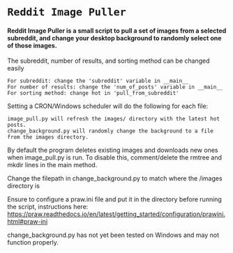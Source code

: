 # `Reddit Image Puller`

#### Reddit Image Puller is a small script to pull a set of images from a selected subreddit, and change your desktop background to randomly select one of those images.

The subreddit, number of results, and sorting method can be changed easily

    For subreddit: change the 'subreddit' variable in __main__
    For number of results: change the 'num_of_posts' variable in __main__
    For sorting method: change hot in 'pull_from_subreddit'

Setting a CRON/Windows scheduler will do the following for each file:
    
    image_pull.py will refresh the images/ directory with the latest hot posts.
    change_background.py will randomly change the background to a file from the images directory. 

By default the program deletes existing images and downloads new ones when image_pull.py is run. To disable this, comment/delete the rmtree and mkdir lines in the main method.

Change the filepath in change_background.py to match where the /images directory is

Ensure to configure a praw.ini file and put it in the directory before running the script, instructions here:
https://praw.readthedocs.io/en/latest/getting_started/configuration/prawini.html#praw-ini

change_background.py has not yet been tested on Windows and may not function properly.
